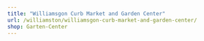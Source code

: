```yaml
---
title: "Williamsgon Curb Market and Garden Center"
url: /williamston/williamsgon-curb-market-and-garden-center/
shop: Garten-Center
---
```

